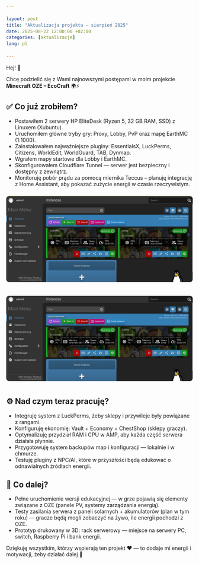 ```yaml
---

layout: post
title: "Aktualizacja projektu – sierpień 2025"
date: 2025-08-22 12:00:00 +02:00
categories: [aktualizacje]
lang: pl

---
```


Hej! 👋

Chcę podzielić się z Wami najnowszymi postępami w moim projekcie **Minecraft OZE – EcoCraft** 🌍⚡

## ✅ Co już zrobiłem? ##
- Postawiłem 2 serwery HP EliteDesk (Ryzen 5, 32 GB RAM, SSD) z Linuxem (Xubuntu).  
- Uruchomiłem główne tryby gry: Proxy, Lobby, PvP oraz mapę EarthMC (1:1000).  
- Zainstalowałem najważniejsze pluginy: EssentialsX, LuckPerms, Citizens, WorldEdit, WorldGuard, TAB, Dynmap.  
- Wgrałem mapy startowe dla Lobby i EarthMC.  
- Skonfigurowałem Cloudflare Tunnel — serwer jest bezpieczny i dostępny z zewnątrz.  
- Monitoruję pobór prądu za pomocą miernika Teccus – planuję integrację z Home Assistant, aby pokazać zużycie energii w czasie rzeczywistym.

<!-- obrazy (jeśli chcesz, zostaw) -->
<!-- obrazy -->
<img src="https://raw.githubusercontent.com/antonihelbigip/EduCraft/main/images/eLK49S3ES8vxFGuL.jpg" 
     alt="Serwery HP EliteDesk" 
     style="max-width:100%;border-radius:8px;margin:10px 0;" loading="lazy" />

<img src="https://raw.githubusercontent.com/antonihelbigip/EduCraft/main/images/L1EvnWqKu3qNUTtY.jpg" 
     alt="Konfiguracja serwerów" 
     style="max-width:100%;border-radius:8px;margin:10px 0;" loading="lazy" />

## ⚙️ Nad czym teraz pracuję?
- Integruję system z LuckPerms, żeby sklepy i przywileje były powiązane z rangami.  
- Konfiguruję ekonomię: Vault + Economy + ChestShop (sklepy graczy).  
- Optymalizuję przydział RAM i CPU w AMP, aby każda część serwera działała płynnie.  
- Przygotowuję system backupów map i konfiguracji — lokalnie i w chmurze.  
- Testuję pluginy z NPC/AI, które w przyszłości będą edukować o odnawialnych źródłach energii.

## 🌱 Co dalej?
- Pełne uruchomienie wersji edukacyjnej — w grze pojawią się elementy związane z OZE (panele PV, systemy zarządzania energią).  
- Testy zasilania serwera z paneli solarnych + akumulatorów (plan w tym roku) — gracze będą mogli zobaczyć na żywo, ile energii pochodzi z OZE.  
- Prototyp drukowany w 3D: rack serwerowy — miejsce na serwery PC, switch, Raspberry Pi i bank energii.

Dziękuję wszystkim, którzy wspierają ten projekt ❤️ — to dodaje mi energii i motywacji, żeby działać dalej 🚀
